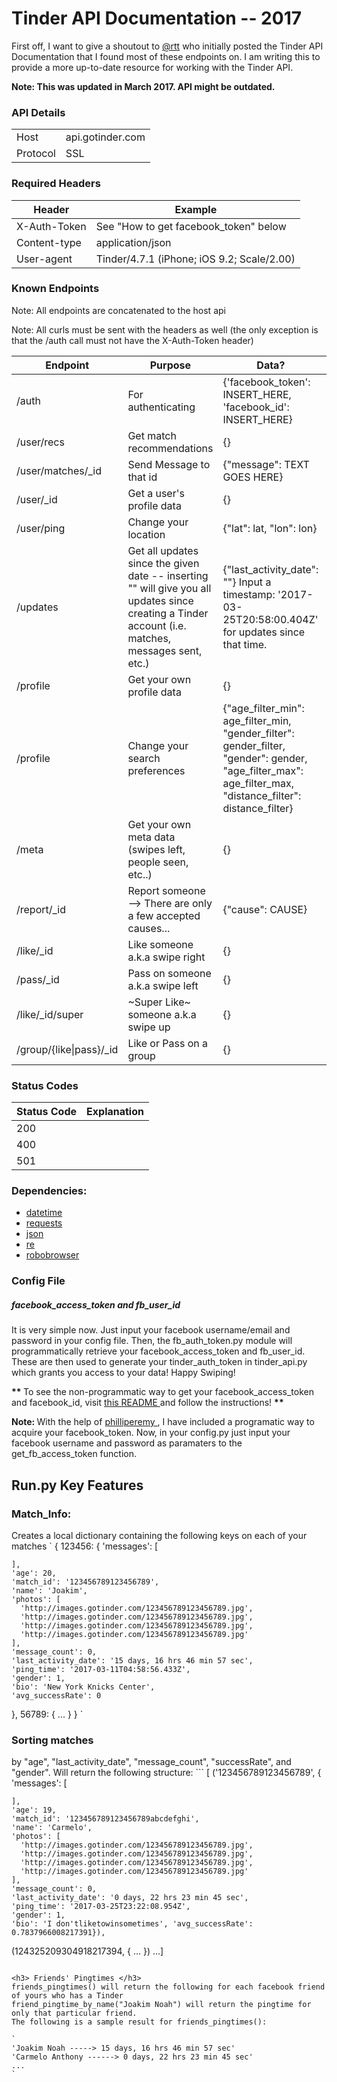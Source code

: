 # Tinder API Documentation -- 2017

First off, I want to give a shoutout to <a href='https://gist.github.com/rtt/10403467#file-tinder-api-documentation-md'>@rtt</a> who initially posted the Tinder API Documentation that I found most of these endpoints on. I am writing this to provide a more up-to-date resource for working with the Tinder API.

**Note: This was updated in March 2017. API might be outdated.**

### API Details 
<table>
	<tbody>
		<tr>
			<td>Host</td>
			<td>api.gotinder.com</td>
		</tr>
		<tr>
			<td>Protocol</td>
			<td>SSL</td>
		</tr>
	</tbody>
</table>

### Required Headers
<table>
	<thead>
		<tr>
			<th>Header</th>
			<th>Example</th>
		</tr>
	</thead>
	<tbody>
		<tr>
			<td>X-Auth-Token</td>
			<td>See "How to get facebook_token" below</td>
		</tr>
		<tr>
			<td>Content-type</td>
			<td>application/json</td>
		</tr>
		<tr>
			<td>User-agent</td>
			<td>Tinder/4.7.1 (iPhone; iOS 9.2; Scale/2.00)</td>
		</tr>
	</tbody>
</table>

### Known Endpoints
Note: All endpoints are concatenated to the host api

Note: All curls must be sent with the headers as well (the only exception is that the /auth call must not have the X-Auth-Token header)
<table>
	<thead>
		<tr>
			<th>Endpoint</th>
			<th>Purpose</th>
			<th>Data?</th>
			<th>Get/Post/Delete</th>
		</tr>
	</thead>
	<tbody>
		<tr>
			<td>/auth</td>
			<td>For authenticating</td>
			<td>{'facebook_token': INSERT_HERE, 'facebook_id': INSERT_HERE}</td>
			<td>POST</td>
		</tr>
		<tr>
			<td>/user/recs</td>
			<td>Get match recommendations</td>
			<td>{}</td>
			<td>GET</td>
		</tr>
		<tr>
			<td>/user/matches/_id</td>
			<td>Send Message to that id</td>
			<td>{"message": TEXT GOES HERE}</td>
			<td>POST</td>
		</tr>
		<tr>
			<td>/user/_id</td>
			<td>Get a user's profile data</td>
			<td>{}</td>
			<td>GET</td>
		</tr>
		<tr>
			<td>/user/ping</td>
			<td>Change your location</td>
			<td>{"lat": lat, "lon": lon}</td>
			<td>POST</td>
		</tr>
		<tr>
			<td>/updates</td>
			<td>Get all updates since the given date -- inserting "" will give you all updates since creating a Tinder account (i.e. matches, messages sent, etc.)</td>
			<td>{"last_activity_date": ""} Input a timestamp: '2017-03-25T20:58:00.404Z' for updates since that time.</td>
			<td>POST</td>
		</tr>
		<tr>
			<td>/profile</td>
			<td>Get your own profile data</td>
			<td>{}</td>
			<td>GET</td>
		</tr>
		<tr>
			<td>/profile</td>
			<td>Change your search preferences</td>
			<td>{"age_filter_min": age_filter_min,
				"gender_filter": gender_filter,
				"gender": gender,
				"age_filter_max": age_filter_max, 
				"distance_filter": distance_filter}</td>
			<td>POST</td>
		</tr>
		<tr>
			<td>/meta</td>
			<td>Get your own meta data (swipes left, people seen, etc..)</td>
			<td>{}</td>
			<td>GET</td>
		</tr>
		<tr>
			<td>/report/_id</td>
			<td>Report someone --> There are only a few accepted causes...</td>
			<td>{"cause": CAUSE}</td>
			<td>POST</td>
		</tr>
		<tr>
			<td>/like/_id</td>
			<td>Like someone a.k.a swipe right</td>
			<td>{}</td>
			<td>GET</td>
		</tr>
		<tr>
			<td>/pass/_id</td>
			<td>Pass on someone a.k.a swipe left</td>
			<td>{}</td>
			<td>GET</td>
		</tr>
		<tr>
			<td>/like/_id/super</td>
			<td>~Super Like~ someone a.k.a swipe up</td>
			<td>{}</td>
			<td>GET</td>
		</tr>
		<tr>
			<td>/group/{like|pass}/_id</td>
			<td>Like or Pass on a group</td>
			<td>{}</td>
			<td>GET</td>
		</tr>
	</tbody>
</table>

### Status Codes
<table>
	<thead>
		<tr>
			<th>Status Code</th>
			<th>Explanation</th>
		</tr>
	</thead>
	<tbody>
		<tr>
			<td>200</td>
			<td></td>
		</tr>
		<tr>
			<td>400</td>
			<td></td>
		</tr>
		<tr>
			<td>501</td>
			<td></td>
		</tr>
	</tbody>
</table>

### Dependencies:
<ul>
	<li> <a href="https://docs.python.org/3/library/datetime.html"> datetime </a> </li>
	<li> <a href="https://github.com/kennethreitz/requests"> requests </a> </li>
	<li> <a href="https://docs.python.org/3.5/library/json.html"> json </a> </li>
	<li> <a href="https://docs.python.org/2/library/re.html"> re </a> </li>
	<li> <a href="https://github.com/jmcarp/robobrowser"> robobrowser </a> </li> 
</ul>

### Config File
<h5> <strong> facebook_access_token and fb_user_id </strong></h5>

It is very simple now. Just input your facebook username/email and password in your config file. Then, the fb_auth_token.py module will programmatically retrieve your facebook_access_token and fb_user_id. These are then used to generate your tinder_auth_token in tinder_api.py which grants you access to your data! Happy Swiping!
<br>

<strong> ** </strong> To see the non-programmatic way to get your facebook_access_token and facebook_id, visit <a href=https://github.com/fbessez/Tinder/blob/master/AuthPhotos/README.md> this README </a> and follow the instructions! <strong> ** </strong> 

<strong> Note: </strong> With the help of <a href=https://github.com/philipperemy/Deep-Learning-Tinder/blob/master/tinder_token.py> philliperemy </a>, I have included a programatic way to acquire your facebook_token. Now, in your config.py just input your facebook username and password as paramaters to the get_fb_access_token function.




<h2> Run.py Key Features </h2>

<h3> Match_Info:</h3> 
Creates a local dictionary containing the following keys on each of your matches
`
{
  123456: {
    'messages': [
      
    ],
    'age': 20,
    'match_id': '123456789123456789',
    'name': 'Joakim',
    'photos': [
      'http://images.gotinder.com/123456789123456789.jpg',
      'http://images.gotinder.com/123456789123456789.jpg',
      'http://images.gotinder.com/123456789123456789.jpg',
      'http://images.gotinder.com/123456789123456789.jpg'
    ],
    'message_count': 0,
    'last_activity_date': '15 days, 16 hrs 46 min 57 sec',
    'ping_time': '2017-03-11T04:58:56.433Z',
    'gender': 1,
    'bio': 'New York Knicks Center',
    'avg_successRate': 0
  },
  56789: {
    ...
  }
}
`

<h3> Sorting matches </h3> by "age", "last_activity_date", "message_count", "successRate", and "gender".
Will return the following structure:
```
[
  ('123456789123456789',
  {
    'messages': [
      
    ],
    'age': 19,
    'match_id': '123456789123456789abcdefghi',
    'name': 'Carmelo',
    'photos': [
      'http://images.gotinder.com/123456789123456789.jpg',
      'http://images.gotinder.com/123456789123456789.jpg',
      'http://images.gotinder.com/123456789123456789.jpg',
      'http://images.gotinder.com/123456789123456789.jpg'
    ],
    'message_count': 0,
    'last_activity_date': '0 days, 22 hrs 23 min 45 sec',
    'ping_time': '2017-03-25T23:22:08.954Z',
    'gender': 1,
    'bio': 'I don'tliketowinsometimes', 'avg_successRate': 0.7837966008217391}), 
   (124325209304918217394, 
   {
   	...
   })
   ...]
```

<h3> Friends' Pingtimes </h3> 
friends_pingtimes() will return the following for each facebook friend of yours who has a Tinder
friend_pingtime_by_name("Joakim Noah") will return the pingtime for only that particular friend.
The following is a sample result for friends_pingtimes():

`
'Joakim Noah -----> 15 days, 16 hrs 46 min 57 sec'
'Carmelo Anthony ------> 0 days, 22 hrs 23 min 45 sec'
...
`
